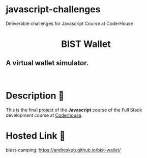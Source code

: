 # javascript-challenges
Deliverable challenges for Javascript Course at CoderHouse

<div align="center">
    <h1> BIST Wallet </h1>
</div>

## A virtual wallet simulator.

<br/>

# Description :page_with_curl:
This is the final project of the **Javascript** course of the Full Stack development course at [Coderhouse](https://www.coderhouse.com/online/carrera-online-desarrollo-fullstack).

# Hosted Link :link:
blest-camping: https://andreskub.github.io/bist-wallet/